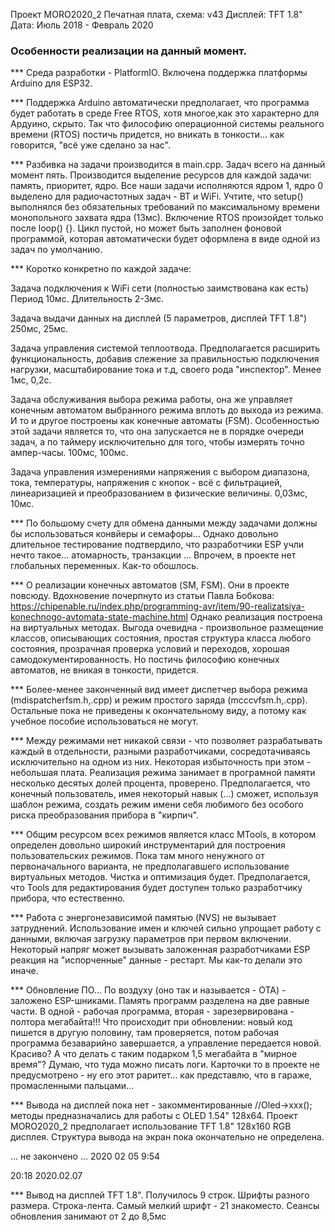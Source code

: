 Проект MORO2020_2
Печатная плата, схема:      v43 
Дисплей:  TFT 1.8"  
Дата: Июль 2018 - Февраль 2020

   ###          Особенности реализации на данный момент.

*** Среда разработки - PlatformIO. Включена поддержка платформы Arduino для ESP32.

*** Поддержка Arduino автоматически предполагает, что программа будет работать в среде Free RTOS, хотя многое,как это характерно для Ардуино, скрыто. Так что философию операционной системы реального времени (RTOS) постичь придется, но вникать в тонкости... как говорится, "всё уже сделано за нас".

*** Разбивка на задачи производится в main.cpp. Задач всего на данный момент пять.
Производится выделение ресурсов для каждой задачи: память, приоритет, ядро.
Все наши задачи исполняются ядром 1, ядро 0 выделено для радиочастотных задач - BT и WiFi.
Учтите, что setup() выполнялся без обязательных требований по максимальному времени монопольного захвата ядра (13мс). Включение RTOS произойдет только после loop() {}. Цикл пустой, но может быть заполнен фоновой программой, которая автоматически будет оформлена в виде одной из задач по умолчанию.

*** Коротко конкретно по каждой задаче:

Задача подключения к WiFi сети (полностью заимствована как есть) Период 10мс. Длительность 2-3мс.

Задача выдачи данных на дисплей (5 параметров, дисплей TFT 1.8") 250мс, 25мс.

Задача управления системой теплоотвода. Предполагается расширить функциональность, добавив 
слежение за правильностью подключения нагрузки, масштабирование тока и т.д, своего рода "инспектор". Менее 1мс, 0,2с.

Задача обслуживания выбора режима работы, она же управляет конечным автоматом выбранного режима вплоть до выхода из режима. И то и другое построены как конечные автоматы (FSM). Особенностью этой задачи является то, что она запускается не в порядке очереди задач, а по таймеру исключительно для того, чтобы измерять точно ампер-часы. 100мс, 100мс.

Задача управления измерениями напряжения с выбором диапазона, тока, температуры, напряжения с кнопок - всё с фильтрацией, линеаризацией и преобразованием в физические величины. 0,03мс, 10мс. 

***     По большому счету для обмена данными между задачами должны бы использоваться конвйеры и семафоры... Однако довольно длительное тестирование подтвердило, что разработчики ESP учли нечто такое... атомарность, транзакции ... Впрочем, в проекте нет глобальных переменных. Как-то обошлось.

***     О реализации конечных автоматов (SM, FSM). 
Они в проекте повсюду. Вдохновение почерпнуто из статьи Павла Бобкова:
https://chipenable.ru/index.php/programming-avr/item/90-realizatsiya-konechnogo-avtomata-state-machine.html
Однако реализация построена на виртуальных методах. Выгода очевидна - произвольное 
размещение классов, описывающих состояния, простая структура класса любого состояния, 
прозрачная проверка условий и переходов, хорошая самодокументированность. Но постичь философию конечных автоматов, не вникая в тонкости, придется.

***     Более-менее законченный вид имеет диспетчер выбора режима (mdispatcherfsm.h,.cpp) и
режим простого заряда (mcccvfsm.h,.cpp). Остальные пока не приведены к окончательному
виду, а потому как учебное пособие использоваться не могут. 

***     Между режимами нет никакой связи - что позволяет разрабатывать каждый в отдельности, разными разработчиками, сосредотачиваясь исключительно на одном из них. Некоторая избыточность при этом - 
небольшая плата. Реализация режима занимает в програмной памяти несколько десятых долей процента, проверено. Предполагается, что конечный пользователь, имея некоторый навык (...) сможет, используя шаблон режима, создать режим имени себя любимого без особого риска преобразования прибора в "кирпич". 

***     Общим ресурсом всех режимов является класс MTools, в котором определен довольно широкий
инструментарий для построения пользовательских режимов. Пока там много ненужного от первоначального варианта, не предполагавшего использование виртуальных методов. Чистка и оптимизация будет. Предполагается, что Tools для редактирования будет доступен только разработчику прибора, что естественно. 

***     Работа с энергонезависимой памятью (NVS) не вызывает затруднений. Использование имен и ключей сильно упрощает работу с данными, включая загрузку параметров при первом включении. Некоторый напряг может вызывать заложенная разработчиками ESP реакция на "испорченные" данные - рестарт. Мы как-то делали это иначе.

***     Обновление ПО...  По воздуху (оно так и называется - OTA) - заложено ESP-шниками. Память программ разделена на две равные части. В одной - рабочая программа, вторая - зарезервирована - полтора мегабайта!!! 
Что происходит при обновлении: новый код пишется в другую половину, там проверяется, потом рабочая программа безаварийно завершается, а управление передается новой. Красиво?
А что делать с таким подарком 1,5 мегабайта в "мирное время"? Думаю, что туда можно писать логи. Карточки то в проекте не предусмотрено - ну его этот раритет... как представлю, что в гараже, промасленными пальцами...

***     Вывода на дисплей пока нет - закомментированные //Oled->xxx(); методы предназначались
для работы с OLED 1.54" 128x64. Проект MORO2020_2 предполагает использование TFT 1.8" 128x160 RGB дисплея. Структура вывода на экран пока окончательно не определена.   

... не закончено ... 2020 02 05 9:54

20:18 2020.02.07

***     Вывод на дисплей TFT 1.8".
Получилось 9 строк. Шрифты разного размера. Строка-лента. Самый мелкий шрифт - 21 знакоместо.
Сеансы обновления занимают от 2 до 8,5мс
 